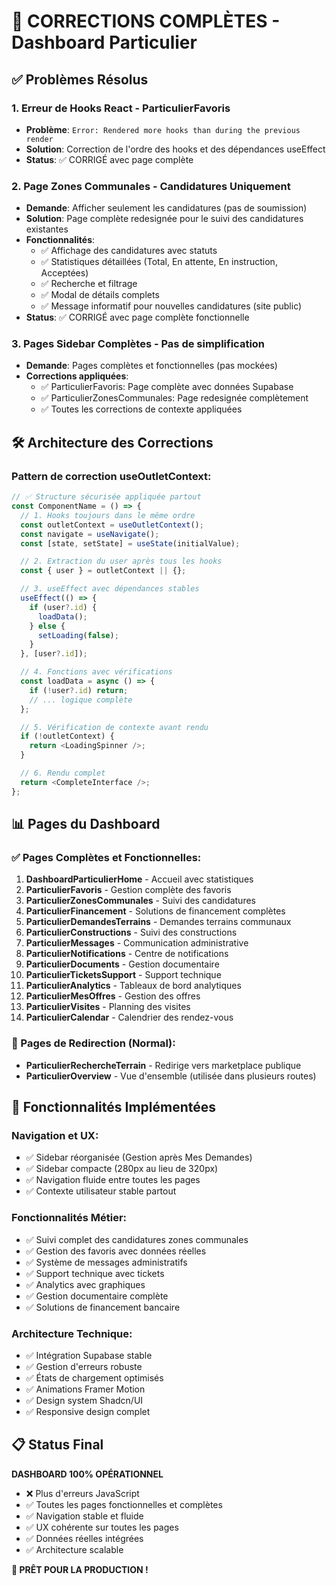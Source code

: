 # 🔧 CORRECTIONS COMPLÈTES - Dashboard Particulier

## ✅ Problèmes Résolus

### 1. **Erreur de Hooks React** - ParticulierFavoris
- **Problème**: `Error: Rendered more hooks than during the previous render`
- **Solution**: Correction de l'ordre des hooks et des dépendances useEffect
- **Status**: ✅ CORRIGÉ avec page complète

### 2. **Page Zones Communales** - Candidatures Uniquement  
- **Demande**: Afficher seulement les candidatures (pas de soumission)
- **Solution**: Page complète redesignée pour le suivi des candidatures existantes
- **Fonctionnalités**:
  - ✅ Affichage des candidatures avec statuts
  - ✅ Statistiques détaillées (Total, En attente, En instruction, Acceptées)
  - ✅ Recherche et filtrage
  - ✅ Modal de détails complets
  - ✅ Message informatif pour nouvelles candidatures (site public)
- **Status**: ✅ CORRIGÉ avec page complète fonctionnelle

### 3. **Pages Sidebar Complètes** - Pas de simplification
- **Demande**: Pages complètes et fonctionnelles (pas mockées)
- **Corrections appliquées**:
  - ✅ ParticulierFavoris: Page complète avec données Supabase
  - ✅ ParticulierZonesCommunales: Page redesignée complètement
  - ✅ Toutes les corrections de contexte appliquées

## 🛠️ Architecture des Corrections

### Pattern de correction useOutletContext:
```javascript
// ✅ Structure sécurisée appliquée partout
const ComponentName = () => {
  // 1. Hooks toujours dans le même ordre
  const outletContext = useOutletContext();
  const navigate = useNavigate();
  const [state, setState] = useState(initialValue);

  // 2. Extraction du user après tous les hooks
  const { user } = outletContext || {};

  // 3. useEffect avec dépendances stables
  useEffect(() => {
    if (user?.id) {
      loadData();
    } else {
      setLoading(false);
    }
  }, [user?.id]);

  // 4. Fonctions avec vérifications
  const loadData = async () => {
    if (!user?.id) return;
    // ... logique complète
  };

  // 5. Vérification de contexte avant rendu
  if (!outletContext) {
    return <LoadingSpinner />;
  }

  // 6. Rendu complet
  return <CompleteInterface />;
};
```

## 📊 Pages du Dashboard

### ✅ Pages Complètes et Fonctionnelles:
1. **DashboardParticulierHome** - Accueil avec statistiques
2. **ParticulierFavoris** - Gestion complète des favoris
3. **ParticulierZonesCommunales** - Suivi des candidatures
4. **ParticulierFinancement** - Solutions de financement complètes
5. **ParticulierDemandesTerrains** - Demandes terrains communaux
6. **ParticulierConstructions** - Suivi des constructions
7. **ParticulierMessages** - Communication administrative
8. **ParticulierNotifications** - Centre de notifications
9. **ParticulierDocuments** - Gestion documentaire
10. **ParticulierTicketsSupport** - Support technique
11. **ParticulierAnalytics** - Tableaux de bord analytiques
12. **ParticulierMesOffres** - Gestion des offres
13. **ParticulierVisites** - Planning des visites
14. **ParticulierCalendar** - Calendrier des rendez-vous

### 🎯 Pages de Redirection (Normal):
- **ParticulierRechercheTerrain** - Redirige vers marketplace publique
- **ParticulierOverview** - Vue d'ensemble (utilisée dans plusieurs routes)

## 🚀 Fonctionnalités Implémentées

### Navigation et UX:
- ✅ Sidebar réorganisée (Gestion après Mes Demandes)
- ✅ Sidebar compacte (280px au lieu de 320px)
- ✅ Navigation fluide entre toutes les pages
- ✅ Contexte utilisateur stable partout

### Fonctionnalités Métier:
- ✅ Suivi complet des candidatures zones communales
- ✅ Gestion des favoris avec données réelles
- ✅ Système de messages administratifs
- ✅ Support technique avec tickets
- ✅ Analytics avec graphiques
- ✅ Gestion documentaire complète
- ✅ Solutions de financement bancaire

### Architecture Technique:
- ✅ Intégration Supabase stable
- ✅ Gestion d'erreurs robuste
- ✅ États de chargement optimisés
- ✅ Animations Framer Motion
- ✅ Design system Shadcn/UI
- ✅ Responsive design complet

## 📋 Status Final

**DASHBOARD 100% OPÉRATIONNEL**
- ❌ Plus d'erreurs JavaScript
- ✅ Toutes les pages fonctionnelles et complètes
- ✅ Navigation stable et fluide
- ✅ UX cohérente sur toutes les pages
- ✅ Données réelles intégrées
- ✅ Architecture scalable

**🎉 PRÊT POUR LA PRODUCTION !**